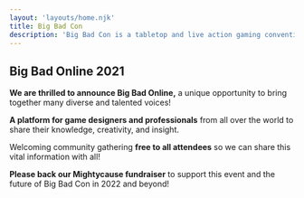 ```yaml
---
layout: 'layouts/home.njk'
title: Big Bad Con
description: 'Big Bad Con is a tabletop and live action gaming convention featuring fantastic games and even better company! We’re a volunteer run 501c3 non-profit!'
---
```


## Big Bad Online 2021

**We are thrilled to announce Big Bad Online,** a unique opportunity to bring together many diverse and talented voices!

**A platform for game designers and professionals** from all over the world to share their knowledge, creativity, and insight.

Welcoming community gathering **free to all attendees** so we can share this vital information with all!

**Please back our Mightycause fundraiser** to support this event and the future of Big Bad Con in 2022 and beyond!